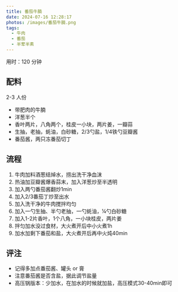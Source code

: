 ```yaml
---
title: 番茄牛腩
date: 2024-07-16 12:28:17
photos: /images/番茄牛腩.png
tags:
  - 牛肉
  - 番茄
  - 半荤半素
---
```


用时：120 分钟

## 配料

2-3 人份

- 带肥肉的牛腩
- 洋葱半个
- 香叶两片，八角两个，桂皮一小块，两片姜，一瓣蒜
- 生抽，老抽，蚝油，白砂糖，2/3勺盐，1/4铁勺豆瓣酱
- 番茄酱，两只冻番茄切丁

<!--more-->

## 流程

1. 牛肉加料酒葱结焯水，捞出洗干净血沫
2. 热油加豆瓣酱爆香蒜末，加入洋葱炒至半透明
3. 加入两勺番茄酱翻炒1min
4. 加入2/3番茄丁炒至出水
5. 加入洗干净的牛肉搅拌均匀
6. 加入一勺生抽、半勺老抽，一勺蚝油，¼勺白砂糖
7. 加入1-2片香叶，1个八角，一小块桂皮，两片姜
8. 拌匀加水没过食材，大火煮开后中小火煮1h
9. 加水加剩下番茄和盐，大火煮开后再中火炖40min

## 评注

- 记得多加点番茄酱、罐头 or 膏
- 注意番茄酱是否含盐，据此调节盐量
- 高压锅版本：少加水，在加水的时候就加盐，高压模式30-40min即可
